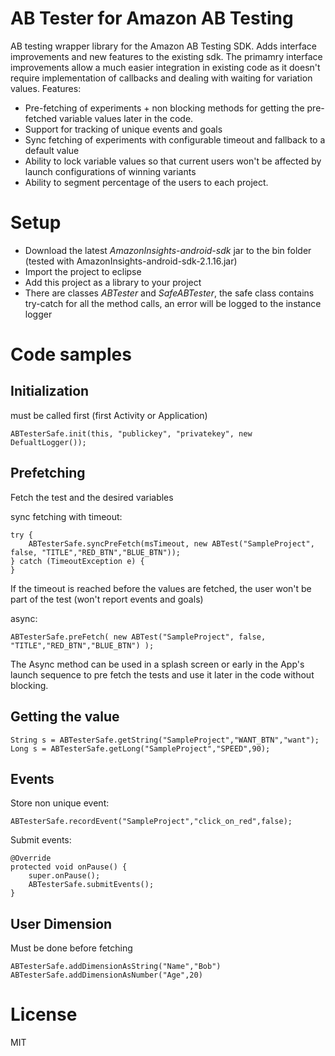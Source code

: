 AB Tester for Amazon AB Testing
==============
AB testing wrapper library for the Amazon AB Testing SDK. Adds interface improvements and new features to the existing sdk. The primamry interface improvements allow a much easier integration in existing code as it doesn't require implementation of callbacks and dealing with waiting for variation values.
Features:
- Pre-fetching of experiments + non blocking methods for getting the pre-fetched variable values later in the code.
- Support for tracking of unique events and goals
- Sync fetching of experiments with configurable timeout and fallback to a default value
- Ability to lock variable values so that current users won't be affected by launch configurations of winning variants
- Ability to segment percentage of the users to each project.

Setup
==============

- Download the latest *AmazonInsights-android-sdk* jar to the bin folder (tested with AmazonInsights-android-sdk-2.1.16.jar)
- Import the project to eclipse
- Add this project as a library to your project
- There are classes *ABTester* and *SafeABTester*, the safe class contains try-catch for all the method calls, an error will be logged to the instance logger

Code samples
==============

Initialization 
--------------
must be called first (first Activity or Application)

	ABTesterSafe.init(this, "publickey", "privatekey", new DefualtLogger());
	
Prefetching
--------------
Fetch the test and the desired variables

sync fetching with timeout:

	try {
		ABTesterSafe.syncPreFetch(msTimeout, new ABTest("SampleProject", false, "TITLE","RED_BTN","BLUE_BTN"));
	} catch (TimeoutException e) {
	}
	
If the timeout is reached before the values are fetched, the user won't be part of the test (won't report events and goals)
	
async:

	ABTesterSafe.preFetch( new ABTest("SampleProject", false, "TITLE","RED_BTN","BLUE_BTN") );
	
The Async method can be used in a splash screen or early in the App's launch sequence to pre fetch the tests and use it later in the code without blocking. 
	
Getting the value
--------------

	String s = ABTesterSafe.getString("SampleProject","WANT_BTN","want");
	Long s = ABTesterSafe.getLong("SampleProject","SPEED",90);
	
Events
--------------
Store non unique event:

	ABTesterSafe.recordEvent("SampleProject","click_on_red",false);

	
Submit events:

	@Override
	protected void onPause() {
		super.onPause();
		ABTesterSafe.submitEvents();
	}
	
User Dimension
--------------
Must be done before fetching

	ABTesterSafe.addDimensionAsString("Name","Bob")
	ABTesterSafe.addDimensionAsNumber("Age",20)
	
License
==============
MIT
